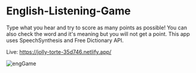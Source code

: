 # English-Listening-Game
Type what you hear and try to score as many points as possible! You can also check the word and it's meaning but you will not get a point. This app uses SpeechSynthesis and Free Dictionary API.

Live: https://jolly-torte-35d746.netlify.app/  

![engGame](https://user-images.githubusercontent.com/71113600/191092162-2569de79-e241-400f-b054-fd68d562d1e5.jpg)
